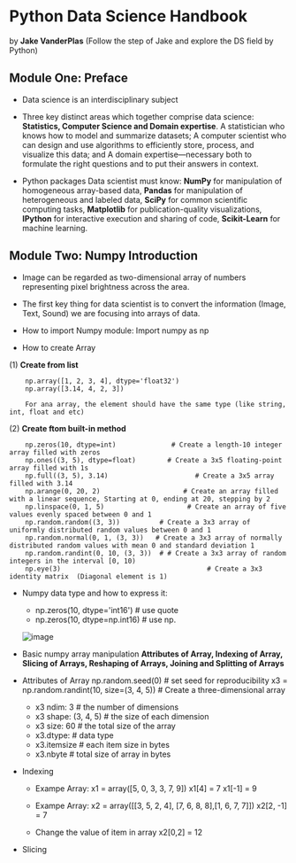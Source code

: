 # Python Data Science Handbook 
 
by **Jake VanderPlas**  (Follow the step of Jake and explore the DS field by Python)

## Module One: Preface 

*  Data science is an interdisciplinary subject

*  Three key distinct areas which together comprise data science: **Statistics, Computer Science and Domain expertise**.  A statistician who knows how to model and summarize
datasets; A computer scientist who can design and use algorithms to efficiently store, process, and visualize this data; and A domain expertise—necessary both to formulate the right questions and to put their answers in context.

*  Python packages Data scientist must know: **NumPy** for manipulation of homogeneous array-based data, **Pandas** for manipulation of heterogeneous and labeled data, **SciPy** for common scientific computing tasks, **Matplotlib** for publication-quality visualizations, **IPython** for interactive execution and sharing of code, **Scikit-Learn** for machine learning.

## Module Two: Numpy Introduction

*  Image can be regarded as two-dimensional array of numbers representing pixel brightness across the area.

*  The first key thing for data scientist is to convert the information (Image, Text, Sound) we are focusing into arrays of data.

*  How to import Numpy module: Import numpy as np

*  How to create Array   

  (1) **Create from list** 
```
    np.array([1, 2, 3, 4], dtype='float32')
    np.array([3.14, 4, 2, 3])
```
        For ana array, the element should have the same type (like string, int, float and etc)
     
  (2) **Create ftom built-in method**
```
    np.zeros(10, dtype=int)              # Create a length-10 integer array filled with zeros
    np.ones((3, 5), dtype=float)        # Create a 3x5 floating-point array filled with 1s
    np.full((3, 5), 3.14)                      # Create a 3x5 array filled with 3.14
    np.arange(0, 20, 2)                     # Create an array filled with a linear sequence, Starting at 0, ending at 20, stepping by 2
    np.linspace(0, 1, 5)                     # Create an array of five values evenly spaced between 0 and 1
    np.random.random((3, 3))          # Create a 3x3 array of uniformly distributed random values between 0 and 1
    np.random.normal(0, 1, (3, 3))   # Create a 3x3 array of normally distributed random values with mean 0 and standard deviation 1
    np.random.randint(0, 10, (3, 3))  # # Create a 3x3 array of random integers in the interval [0, 10)
    np.eye(3)                                     # Create a 3x3 identity matrix  (Diagonal element is 1)
```
*  Numpy data type and how to express it:
    *  np.zeros(10, dtype='int16')  # use quote
    *  np.zeros(10, dtype=np.int16)  # use np.

   ![image](https://user-images.githubusercontent.com/76230868/118315780-f0697e80-b4c3-11eb-8010-6cf5ca84b934.png)
   
*   Basic numpy array manipulation
    **Attributes of Array, Indexing of Array, Slicing of Arrays, Reshaping of Arrays, Joining and Splitting of Arrays**
 
 *   Attributes of Array
     np.random.seed(0) # set seed for reproducibility
     x3 = np.random.randint(10, size=(3, 4, 5)) # Create a three-dimensional array
     
     *  x3 ndim: 3               # the number of dimensions
     *  x3 shape: (3, 4, 5)   # the size of each dimension
     *  x3 size: 60               # the total size of the array
     *  x3.dtype:                 # data type
     *  x3.itemsize              # each item size in bytes 
     *   x3.nbyte                  # total size of array in bytes
*   Indexing 
    *  Exampe Array:  x1 = array([5, 0, 3, 3, 7, 9])
        x1[4] = 7 
        x1[-1] =  9
    *  Exampe Array:   x2 = array([[3, 5, 2, 4], [7, 6, 8, 8],[1, 6, 7, 7]])
        x2[2, -1] = 7
        
     * Change the value of item in array
       x2[0,2] = 12 

*    Slicing 

     
     
  
   
   
   

